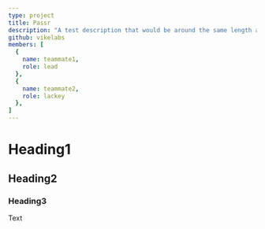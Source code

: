 ```yaml
---
type: project
title: Passr
description: "A test description that would be around the same length as any other description in the projects folder"
github: vikelabs
members: [
  {
    name: teammate1,
    role: lead
  },
  {
    name: teammate2,
    role: lackey
  },
]
---
```


# Heading1

## Heading2

### Heading3

Text
